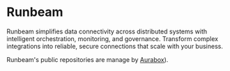 # Runbeam

Runbeam simplifies data connectivity across distributed systems with intelligent orchestration, monitoring, and governance. Transform complex integrations into reliable, secure connections that scale with your business.

Runbeam's public repositories are manage by [Aurabox](https://github.com/aurabx)).
